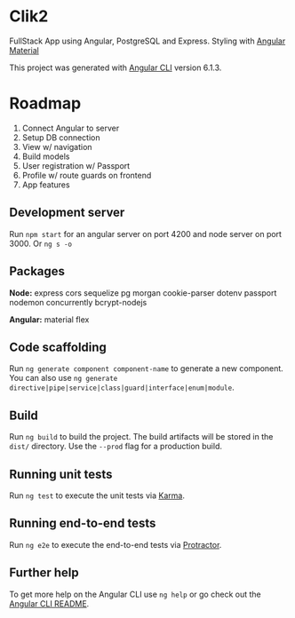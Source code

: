 # Clik2

FullStack App using Angular, PostgreSQL and Express. Styling with [Angular Material](https://material.angular.io/)

This project was generated with [Angular CLI](https://github.com/angular/angular-cli) version 6.1.3.

# Roadmap
1. Connect Angular to server
2. Setup DB connection
3. View w/ navigation
4. Build models
5. User registration w/ Passport
6. Profile w/ route guards on frontend
7. App features

## Development server
Run `npm start` for an angular server on port 4200 and node server on port 3000.
Or `ng s -o`

## Packages

**Node:** express cors sequelize pg morgan cookie-parser dotenv passport nodemon concurrently bcrypt-nodejs

**Angular:** material flex

## Code scaffolding

Run `ng generate component component-name` to generate a new component. You can also use `ng generate directive|pipe|service|class|guard|interface|enum|module`.

## Build

Run `ng build` to build the project. The build artifacts will be stored in the `dist/` directory. Use the `--prod` flag for a production build.

## Running unit tests

Run `ng test` to execute the unit tests via [Karma](https://karma-runner.github.io).

## Running end-to-end tests

Run `ng e2e` to execute the end-to-end tests via [Protractor](http://www.protractortest.org/).

## Further help

To get more help on the Angular CLI use `ng help` or go check out the [Angular CLI README](https://github.com/angular/angular-cli/blob/master/README.md).
